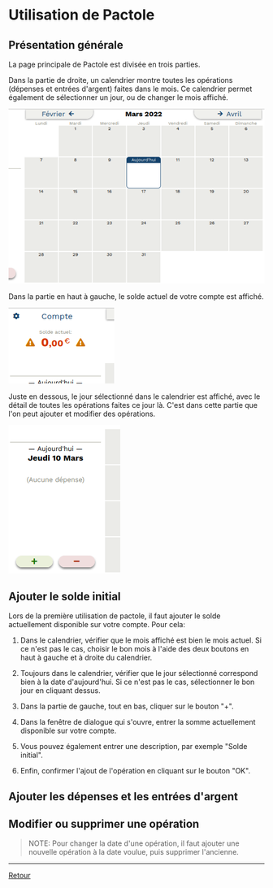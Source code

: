 # Utilisation de Pactole

## Présentation générale

La page principale de Pactole est divisée en trois parties.

Dans la partie de droite, un calendrier montre toutes les opérations (dépenses
et entrées d'argent) faites dans le mois. Ce calendrier permet également de
sélectionner un jour, ou de changer le mois affiché.

![calendrier dans la partie de droite](utilisation-calendrier.png)

Dans la partie en haut à gauche, le solde actuel de votre compte est affiché.

![solde en haut à gauche](utilisation-solde.png)

Juste en dessous, le jour sélectionné dans le calendrier est affiché, avec le
détail de toutes les opérations faites ce jour là. C'est dans cette partie que
l'on peut ajouter et modifier des opérations.

![jour sélectionné en bas à gauche](utilisation-jour.png)


## Ajouter le solde initial

Lors de la première utilisation de pactole, il faut ajouter le solde
actuellement disponible sur votre compte. Pour cela:

1. Dans le calendrier, vérifier que le mois affiché est bien le mois actuel. Si
   ce n'est pas le cas, choisir le bon mois à l'aide des deux boutons en haut à
   gauche et à droite du calendrier.

2. Toujours dans le calendrier, vérifier que le jour sélectionné correspond bien
   à la date d'aujourd'hui. Si ce n'est pas le cas, sélectionner le bon jour en cliquant dessus.

3. Dans la partie de gauche, tout en bas, cliquer sur le bouton "+".

4. Dans la fenêtre de dialogue qui s'ouvre, entrer la somme actuellement
   disponible sur votre compte.

5. Vous pouvez également entrer une description, par exemple "Solde initial".

6. Enfin, confirmer l'ajout de l'opération en cliquant sur le bouton "OK".


## Ajouter les dépenses et les entrées d'argent


## Modifier ou supprimer une opération


> NOTE: Pour changer la date d'une opération, il faut ajouter une nouvelle
> opération à la date voulue, puis supprimer l'ancienne.


---
[Retour](index.md)